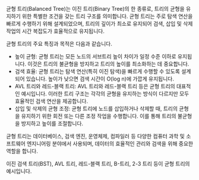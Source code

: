 
균형 트리(Balanced Tree)는 이진 트리(Binary Tree)의 한 종류로, 트리의 균형을 유지하기 위한 특별한 조건을 갖는 트리 구조를 의미합니다. 균형 트리는 주로 탐색 연산을 빠르게 수행하기 위해 설계되었으며, 트리의 깊이가 최소로 유지되어 검색, 삽입 및 삭제 작업의 시간 복잡도가 효율적으로 유지됩니다.

균형 트리의 주요 특징과 목적은 다음과 같습니다.
* 높이 균형: 균형 트리는 모든 노드의 서브트리 높이 차이가 일정 수준 이하로 유지됩니다. 이것은 트리의 불균형을 방지하고 트리의 높이를 최소화하는 데 중요합니다.
* 검색 효율: 균형 트리는 탐색 연산(특히 이진 탐색)을 빠르게 수행할 수 있도록 설계되어 있습니다. 높이가 낮으면 검색 시간이 O(log n)에 가깝게 유지됩니다.
* AVL 트리와 레드-블랙 트리: AVL 트리와 레드-블랙 트리 등은 균형 트리의 대표적인 예시입니다. 이러한 트리 구조는 각각의 균형을 유지하는 방식이 다르지만 모두 효율적인 검색 연산을 제공합니다.
* 삽입 및 삭제의 균형 조정: 균형 트리에 노드를 삽입하거나 삭제할 때, 트리의 균형을 유지하기 위한 회전 또는 다른 조정 작업을 수행합니다. 이를 통해 트리의 불균형을 방지하고 높이를 조절합니다.

균형 트리는 데이터베이스, 검색 엔진, 운영체제, 컴파일러 등 다양한 컴퓨터 과학 및 소프트웨어 엔지니어링 분야에서 사용되며, 데이터의 효율적인 관리와 검색을 위해 중요한 역할을 합니다.

이진 검색 트리(BST), AVL 트리, 레드-블랙 트리, B-트리, 2-3 트리 등이 균형 트리의 예시입니다.
